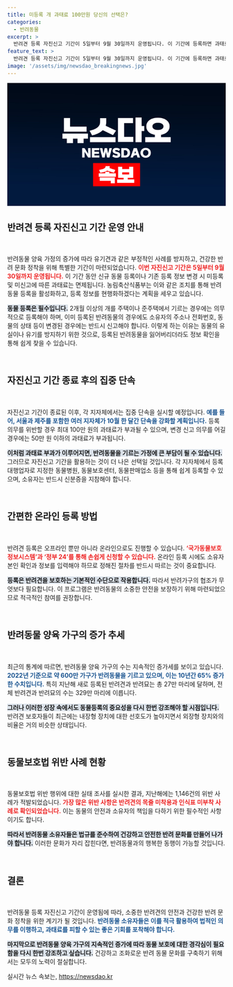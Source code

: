 ```yaml
---
title: 미등록 개 과태료 100만원 당신의 선택은?
categories:
  - 반려동물
excerpt: >
  반려견 등록 자진신고 기간이 5일부터 9월 30일까지 운영됩니다. 이 기간에 등록하면 과태료가 면제되며, 집중 단속 전에 소중한 반려견을 지킬 기회를 놓치지 마세요!
feature_text: >
  반려견 등록 자진신고 기간이 5일부터 9월 30일까지 운영됩니다. 이 기간에 등록하면 과태료가 면제되며, 집중 단속 전에 소중한 반려견을 지킬 기회를 놓치지 마세요!
image: '/assets/img/newsdao_breakingnews.jpg'
---
```


<p><img src="/assets/img/newsdao_breakingnews.jpg" alt="flaretime 속보" /></p>

<h2 data-ke-size="size26">반려견 등록 자진신고 기간 운영 안내</h2>

<p data-ke-size="size16">&nbsp;</p>

<p>반려동물 양육 가정의 증가에 따라 유기견과 같은 부정적인 사례를 방지하고, 건강한 반려 문화 정착을 위해 특별한 기간이 마련되었습니다. <b><span style="color: #ee2323;">이번 자진신고 기간은 5일부터 9월 30일까지 운영됩니다.</span></b> 이 기간 동안 신규 동물 등록이나 기존 등록 정보 변경 시 미등록 및 미신고에 따른 과태료는 면제됩니다. 농림축산식품부는 이와 같은 조치를 통해 반려동물 등록을 활성화하고, 등록 정보를 현행화하겠다는 계획을 세우고 있습니다. </p>

<p><b><span style="background-color: #21538527;">동물 등록은 필수입니다.</span></b> 2개월 이상의 개를 주택이나 준주택에서 기르는 경우에는 의무적으로 등록해야 하며, 이미 등록된 반려동물의 경우에도 소유자의 주소나 전화번호, 동물의 상태 등이 변경된 경우에는 반드시 신고해야 합니다. 이렇게 하는 이유는 동물의 유실이나 유기를 방지하기 위한 것으로, 등록된 반려동물을 잃어버리더라도 정보 확인을 통해 쉽게 찾을 수 있습니다.</p>

<p data-ke-size="size16">&nbsp;</p>

<h2 data-ke-size="size26">자진신고 기간 종료 후의 집중 단속</h2>

<p data-ke-size="size16">&nbsp;</p>

<p>자진신고 기간이 종료된 이후, 각 지자체에서는 집중 단속을 실시할 예정입니다. <b><span style="color: #1a5490;">예를 들어, 서울과 제주를 포함한 여러 지자체가 10월 한 달간 단속을 강화할 계획입니다.</span></b> 등록 의무를 위반할 경우 최대 100만 원의 과태료가 부과될 수 있으며, 변경 신고 의무를 어길 경우에는 50만 원 이하의 과태료가 부과됩니다. </p>

<p><b><span style="background-color: #21538527;">이처럼 과태료 부과가 이루어지면, 반려동물을 기르는 가정에 큰 부담이 될 수 있습니다.</span></b> 그러므로 자진신고 기간을 활용하는 것이 더 나은 선택일 것입니다. 각 지자체에서 등록 대행업자로 지정한 동물병원, 동물보호센터, 동물판매업소 등을 통해 쉽게 등록할 수 있으며, 소유자는 반드시 신분증을 지참해야 합니다. </p>

<p data-ke-size="size16">&nbsp;</p>

<h2 data-ke-size="size26">간편한 온라인 등록 방법</h2>

<p data-ke-size="size16">&nbsp;</p>

<p>반려견 등록은 오프라인 뿐만 아니라 온라인으로도 진행할 수 있습니다. <b><span style="color: #ee2323;">‘국가동물보호정보시스템’과 ‘정부 24’를 통해 손쉽게 신청할 수 있습니다.</span></b> 온라인 등록 시에도 소유자 본인 확인과 정보를 입력해야 하므로 정해진 절차를 반드시 따르는 것이 중요합니다.</p>

<p><b><span style="background-color: #21538527;">등록은 반려견을 보호하는 기본적인 수단으로 작용합니다.</span></b> 따라서 반려가구의 협조가 무엇보다 필요합니다. 이 프로그램은 반려동물의 소중한 안전을 보장하기 위해 마련되었으므로 적극적인 참여를 권장합니다.</p>

<p data-ke-size="size16">&nbsp;</p>

<h2 data-ke-size="size26">반려동물 양육 가구의 증가 추세</h2>

<p data-ke-size="size16">&nbsp;</p>

<p>최근의 통계에 따르면, 반려동물 양육 가구의 수는 지속적인 증가세를 보이고 있습니다. <b><span style="color: #1a5490;">2022년 기준으로 약 600만 가구가 반려동물을 기르고 있으며, 이는 10년간 65% 증가한 수치입니다.</span></b> 특히 지난해 새로 등록된 반려견과 반려묘는 총 27만 마리에 달하며, 전체 반려견과 반려묘의 수는 329만 마리에 이릅니다.</p>

<p><b><span style="background-color: #21538527;">그러나 이러한 성장 속에서도 동물등록의 중요성을 다시 한번 강조해야 할 시점입니다.</span></b> 반려견 보호자들이 최근에는 내장형 장치에 대한 선호도가 높아지면서 외장형 장치와의 비율은 거의 비슷한 상태입니다. </p>

<p data-ke-size="size16">&nbsp;</p>

<h2 data-ke-size="size26">동물보호법 위반 사례 현황</h2>

<p data-ke-size="size16">&nbsp;</p>

<p>동물보호법 위반 행위에 대한 실태 조사를 실시한 결과, 지난해에는 1,146건의 위반 사례가 적발되었습니다. <b><span style="color: #ee2323;">가장 많은 위반 사항은 반려견의 목줄 미착용과 인식표 미부착 사례로 확인되었습니다.</span></b> 이는 동물의 안전과 소유자의 책임을 다하기 위한 필수적인 사항이기도 합니다.</p>

<p><b><span style="background-color: #21538527;">따라서 반려동물 소유자들은 법규를 준수하여 건강하고 안전한 반려 문화를 만들어 나가야 합니다.</span></b> 이러한 문화가 자리 잡힌다면, 반려동물과의 행복한 동행이 가능할 것입니다. </p>

<p data-ke-size="size16">&nbsp;</p>

<h2 data-ke-size="size26">결론</h2>

<p data-ke-size="size16">&nbsp;</p>

<p>반려동물 등록 자진신고 기간이 운영됨에 따라, 소중한 반려견의 안전과 건강한 반려 문화 정착을 위한 계기가 될 것입니다. <b><span style="color: #1a5490;">반려동물 소유자들은 이를 적극 활용하여 법적인 의무를 이행하고, 과태료를 피할 수 있는 좋은 기회를 포착해야 합니다.</span></b> </p>

<p><b><span style="background-color: #21538527;">마지막으로 반려동물 양육 가구의 지속적인 증가에 따라 동물 보호에 대한 경각심이 필요함을 다시 한번 강조하고 싶습니다.</span></b> 건강하고 조화로운 반려 동물 문화를 구축하기 위해서는 모두의 노력이 절실합니다.</p>
실시간 뉴스 속보는, <a href="https://newsdao.kr" rel="dofollow">https://newsdao.kr</a>


